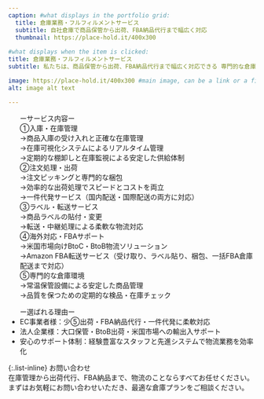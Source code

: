 ```yaml
---
caption: #what displays in the portfolio grid:
  title: 倉庫業務・フルフィルメントサービス
  subtitle: 自社倉庫で商品保管から出荷、FBA納品代行まで幅広く対応
  thumbnail: https://place-hold.it/400x300
  
#what displays when the item is clicked:
title: 倉庫業務・フルフィルメントサービス
subtitle: 私たちは、商品保管から出荷、FBA納品代行まで幅広く対応できる 専門的な倉庫サービス を提供しています。在庫の「見える化」と効率的なオペレーションにより、EC事業者様から法人企業様まで安心してご利用いただけます。

image: https://place-hold.it/400x300 #main image, can be a link or a file in assets/img/portfolio
alt: image alt text

---
```

<ul>
ーサービス内容ー<br>
①入庫・在庫管理<br>
 →商品入庫の受け入れと正確な在庫管理<br>
 →在庫可視化システムによるリアルタイム管理<br>
 →定期的な棚卸しと在庫監視による安定した供給体制<br>
②注文処理・出荷<br>
 →注文ピッキングと専門的な梱包<br>
 →効率的な出荷処理でスピードとコストを両立<br>
 →一件代発サービス（国内配送・国際配送の両方に対応）<br>
③ラベル・転送サービス<br>
 →商品ラベルの貼付・変更<br>
 →転送・中継処理による柔軟な物流対応<br>
④海外対応・FBAサポート<br>
 →米国市場向けBtoC・BtoB物流ソリューション<br>
 →Amazon FBA転送サービス（受け取り、ラベル貼り、梱包、一括FBA倉庫配送まで対応）<br>
⑤専門的な倉庫環境<br>
 →常温保管設備による安定した商品管理<br>
 →品質を保つための定期的な検品・在庫チェック<br>
</ul>

<ul>
ー選ばれる理由ー
 <li>EC事業者様：少⑤出荷・FBA納品代行・一件代発に柔軟対応</li>
 <li>法人企業様：大口保管・BtoB出荷・米国市場への輸出入サポート</li>
 <li>安心のサポート体制：経験豊富なスタッフと先進システムで物流業務を効率化</li>
</ul>

{:.list-inline} 
お問い合わせ<br>
在庫管理から出荷代行、FBA納品まで、物流のことならすべてお任せください。<br>
まずはお気軽にお問い合わせいただき、最適な倉庫プランをご相談ください。<br>
